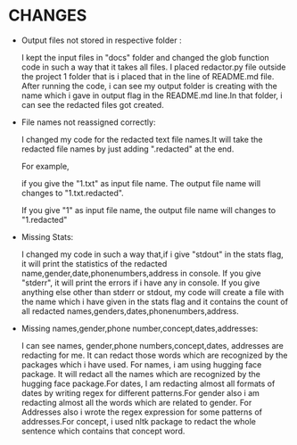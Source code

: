 # CHANGES

* Output files not stored in respective folder :
    
    I kept the input files in "docs" folder and changed the glob function code in such
    a way that it takes all files. I placed redactor.py file outside the project 1 folder that is i placed that in the 
    line of README.md file. After running the code, i can see my output folder is creating
    with the name which i gave in output flag in the README.md line.In that folder, i can see the redacted files got created.


* File names not reassigned correctly:

    I changed my code for the redacted text file names.It will take the redacted file names by just 
    adding ".redacted" at the end.

    For example, 
    
    if you give the "1.txt" as input file name. The output file name will changes to
    "1.txt.redacted".
     
    If you give "1" as input file name, the output file name will changes to 
    "1.redacted"


* Missing Stats:

    I changed my code in such a way that,if i give "stdout" in the stats flag, it will print
    the statistics of the redacted name,gender,date,phonenumbers,address in console.
    If you give "stderr", it will print the errors if i have any in console.
    If you give anything else other than stderr or stdout, my code will create a file
    with the name which i have given in the stats flag and it contains the count of all
    redacted names,genders,dates,phonenumbers,address.

* Missing names,gender,phone number,concept,dates,addresses: 
 
    I can see names, gender,phone numbers,concept,dates, addresses are redacting for me.
    It can redact those words which are recognized by the packages which i have used.
    For names, i am using hugging face package. It will redact all the names which are 
    recognized by the hugging face package.For dates, I am redacting almost all formats
    of dates by writing regex for different patterns.For gender also i am redacting almost all the words which are related to gender.
    For Addresses also i wrote the regex expression for some patterns of addresses.For concept,
    i used nltk package to redact the whole sentence which contains that concept word.

    
